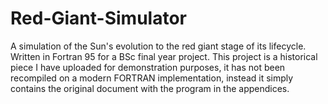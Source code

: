 Red-Giant-Simulator
===================

A simulation of the Sun's evolution to the red giant stage of its lifecycle. Written in Fortran 95 for a BSc final year project.
This project is a historical piece I have uploaded for demonstration purposes, it has not been recompiled on a modern FORTRAN
implementation, instead it simply contains the original document with the program in the appendices.
